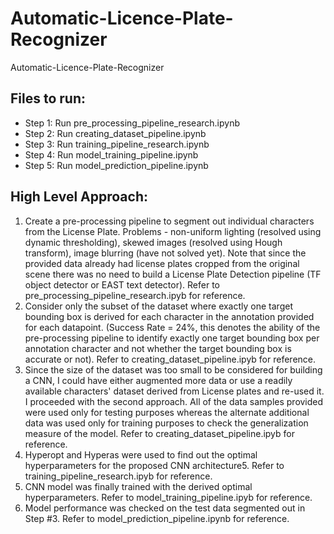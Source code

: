 # Automatic-Licence-Plate-Recognizer
Automatic-Licence-Plate-Recognizer

## Files to run:
- Step 1: Run pre_processing_pipeline_research.ipynb
- Step 2: Run creating_dataset_pipeline.ipynb
- Step 3: Run training_pipeline_research.ipynb
- Step 4: Run model_training_pipeline.ipynb
- Step 5: Run model_prediction_pipeline.ipynb

## High Level Approach:
1. Create a pre-processing pipeline to segment out individual characters from the License Plate. Problems - non-uniform lighting (resolved using dynamic thresholding), skewed images (resolved using Hough transform), image blurring (have not solved yet). Note that since the provided data already had license plates cropped from the original scene there was no need to build a License Plate Detection pipeline (TF object detector or EAST text detector). Refer to pre_processing_pipeline_research.ipyb for reference.
2. Consider only the subset of the dataset where exactly one target bounding box is derived for each character in the annotation provided for each datapoint. (Success Rate = 24%, this denotes the ability of the pre-processing pipeline to identify exactly one target bounding box per annotation character and not whether the target bounding box is accurate or not). Refer to creating_dataset_pipeline.ipyb for reference.
3. Since the size of the dataset was too small to be considered for building a CNN, I could have either augmented more data or use a readily available characters' dataset derived from License plates and re-used it. I proceeded with the second approach. All of the data samples provided were used only for testing purposes whereas the alternate additional data was used only for training purposes to check the generalization measure of the model. Refer to creating_dataset_pipeline.ipyb for reference.
4. Hyperopt and Hyperas were used to find out the optimal hyperparameters for the proposed CNN architecture5. Refer to training_pipeline_research.ipyb for reference.
5. CNN model was finally trained with the derived optimal hyperparameters. Refer to model_training_pipeline.ipyb for reference.
6. Model performance was checked on the test data segmented out in Step #3. Refer to model_prediction_pipeline.ipynb for reference.
